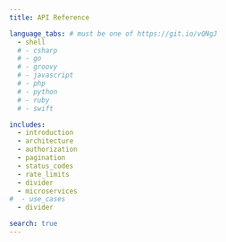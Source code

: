 ```yaml
---
title: API Reference

language_tabs: # must be one of https://git.io/vQNgJ
  - shell
  # - csharp
  # - go
  # - groovy
  # - javascript
  # - php
  # - python
  # - ruby
  # - swift

includes:
  - introduction
  - architecture
  - authorization
  - pagination
  - status_codes
  - rate_limits
  - divider
  - microservices
#  - use_cases
  - divider

search: true
---
```

